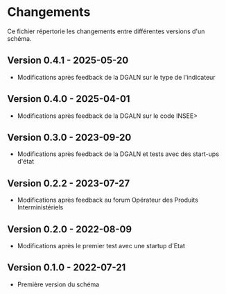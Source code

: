 # Changements

Ce fichier répertorie les changements entre différentes versions d'un schéma.

## Version 0.4.1 - 2025-05-20

- Modifications après feedback de la DGALN sur le type de l'indicateur

## Version 0.4.0 - 2025-04-01

- Modifications après feedback de la DGALN sur le code INSEE>

## Version 0.3.0 - 2023-09-20

- Modifications après feedback de la DGALN et tests avec des start-ups d'état

## Version 0.2.2 - 2023-07-27

- Modifications après feedback au forum Opérateur des Produits Interministériels

## Version 0.2.0 - 2022-08-09

- Modifications après le premier test avec une startup d'Etat

## Version 0.1.0 - 2022-07-21

- Première version du schéma
